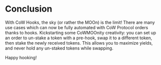 # Conclusion

With CoW Hooks, the sky (or rather the MOOn) is the limit! There are many use cases which can now be fully automated with CoW Protocol orders thanks to hooks. Kickstarting some CoWMOOnity creativity: you can set up an order to un-stake a token with a pre-hook, swap it to a different token, then stake the newly received tokens. This allows you to maximize yields, and never hold any un-staked tokens while swapping.

Happy hooking!
